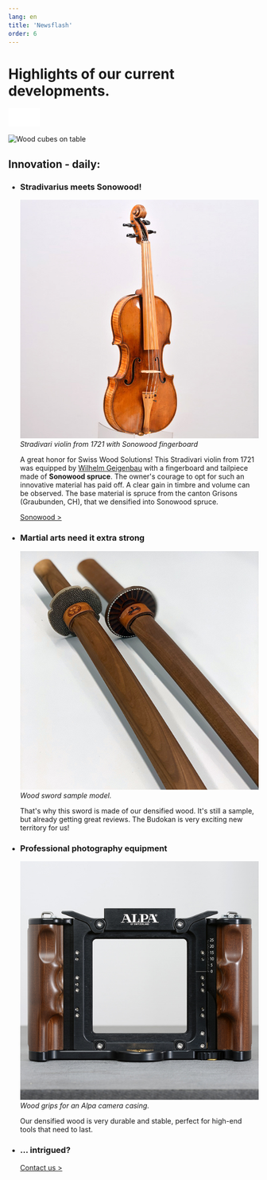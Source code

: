 ```yaml
---
lang: en
title: 'Newsflash'
order: 6
---
```


<div class="full-width-kenburns">
<div class="wrap-bg-image">

# Highlights of our current developments.

![](/assets/images/arrow-d-white.svg)

</div>
<img srcset="/assets/images/contact_cover_2x.jpg"
     src="/assets/images/contact_cover.jpg" alt="Wood cubes on table">
</div>

<div class="full-width">
<div class="wrap -cols3">

## Innovation - daily:

- ### Stradivarius meets Sonowood!
  ![Stradivarius from 1721 with Sonowood](/assets/images/news_201812_stradivarius.jpeg)
  *Stradivari violin from 1721 with Sonowood fingerboard*

  A great honor for Swiss Wood Solutions! This Stradivari violin from 1721 was equipped by [Wilhelm Geigenbau](http://wilhelm.geigenbau.ag) with a fingerboard and tailpiece made of **Sonowood spruce**. The owner's courage to opt for such an innovative material has paid off. A clear gain in timbre and volume can be observed. The base material is spruce from the canton Grisons (Graubunden, CH),  that we densified into Sonowood spruce.

  <a class="btn" href="/en/sonowood">Sonowood ></a>

- ### Martial arts need it extra strong
  ![extra strong wood sword for kendo](/assets/images/RD_kendo.jpg)
  *Wood sword sample model.*

  That's why this sword is made of our densified wood. It's still a sample, but already getting great reviews. The Budokan is very exciting new territory for us!

- ### Professional photography equipment
  ![violin with sonowood](/assets/images/RD_alpa.jpg)
  *Wood grips for an Alpa camera casing.*

  Our densified wood is very durable and stable, perfect for high-end tools that need to last.

- ### ... intrigued?

  <a class="btn -red" href="/en/contact">Contact us ></a>

</div>
</div>
